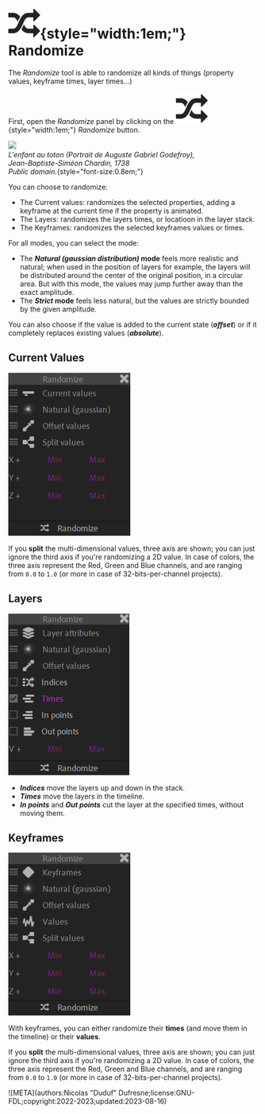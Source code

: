 # ![](../../../img/duik/icons/randomize.svg){style="width:1em;"} Randomize

The *Randomize* tool is able to randomize all kinds of things (property values, keyframe times, layer times…)

First, open the *Randomize* panel by clicking on the ![](../../../img/duik/icons/randomize.svg){style="width:1em;"} *Randomize* button.

![](../../../img/illustration/Jean_Siméon_Chardin_-_A_Child_with_a_Teetotum_-_WGA04755.jpg)  
*L'enfant au toton (Portrait de Auguste Gabriel Godefroy),  
Jean-Baptiste-Siméon Chardin, 1738  
Public domain.*{style="font-size:0.8em;"}

You can choose to randomize:

- The Current values: randomizes the selected properties, adding a keyframe at the current time if the property is animated.
- The Layers: randomizes the layers times, or locatioon in the layer stack.
- The Keyframes: randomizes the selected keyframes values or times.

For all modes, you can select the mode:

- The ***Natural (gaussian distribution)* mode** feels more realistic and natural; when used in the position of layers for example, the layers will be distributed around the center of the original position, in a circular area. But with this mode, the values may jump further away than the exact amplitude.  
- The ***Strict* mode** feels less natural, but the values are strictly bounded by the given amplitude.

You can also choose if the value is added to the current state (***offset***) or if it completely replaces existing values (***absolute***).

## Current Values

![](../../../img/duik/automation/randomize-currentvalues.png)

If you **split** the multi-dimensional values, three axis are shown; you can just ignore the third axis if you're randomizing a 2D value. In case of colors, the three axis represent the Red, Green and Blue channels, and are ranging from `0.0` to `1.0` (or more in case of 32-bits-per-channel projects).

## Layers

![](../../../img/duik/automation/randomize-layer.png)

- ***Indices*** move the layers up and down in the stack.
- ***Times*** move the layers in the timeline.
- ***In points*** and ***Out points*** cut the layer at the specified times, without moving them.

## Keyframes

![](../../../img/duik/automation/radomize-keyframes.png)

With keyframes, you can either randomize their **times** (and move them in the timeline) or their **values**.

If you **split** the multi-dimensional values, three axis are shown; you can just ignore the third axis if you're randomizing a 2D value. In case of colors, the three axis represent the Red, Green and Blue channels, and are ranging from `0.0` to `1.0` (or more in case of 32-bits-per-channel projects).


![META](authors:Nicolas "Duduf" Dufresne;license:GNU-FDL;copyright:2022-2023;updated:2023-08-16)
